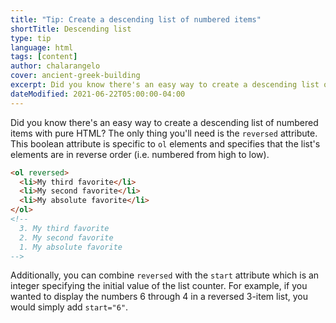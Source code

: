 ```yaml
---
title: "Tip: Create a descending list of numbered items"
shortTitle: Descending list
type: tip
language: html
tags: [content]
author: chalarangelo
cover: ancient-greek-building
excerpt: Did you know there's an easy way to create a descending list of numbered items with pure HTML? Learn how with this handy tip.
dateModified: 2021-06-22T05:00:00-04:00
---
```


Did you know there's an easy way to create a descending list of numbered items with pure HTML? The only thing you'll need is the `reversed` attribute. This boolean attribute is specific to `ol` elements and specifies that the list's elements are in reverse order (i.e. numbered from high to low).

```html
<ol reversed>
  <li>My third favorite</li>
  <li>My second favorite</li>
  <li>My absolute favorite</li>
</ol>
<!--
  3. My third favorite
  2. My second favorite
  1. My absolute favorite
-->
```

Additionally, you can combine `reversed` with the `start` attribute which is an integer specifying the initial value of the list counter. For example, if you wanted to display the numbers 6 through 4 in a reversed 3-item list, you would simply add `start="6"`.
